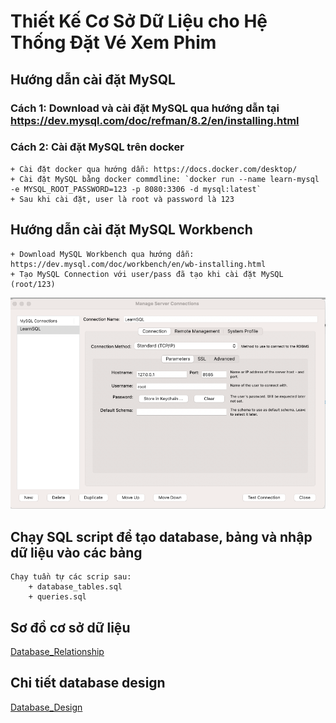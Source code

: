 # Thiết Kế Cơ Sở Dữ Liệu cho Hệ Thống Đặt Vé Xem Phim

## Hướng dẫn cài đặt MySQL

### Cách 1: Download và cài đặt MySQL qua hướng dẫn tại https://dev.mysql.com/doc/refman/8.2/en/installing.html
### Cách 2: Cài đặt MySQL trên docker
	+ Cài đặt docker qua hướng dẫn: https://docs.docker.com/desktop/
	+ Cài đặt MySQL bằng docker commdline: `docker run --name learn-mysql -e MYSQL_ROOT_PASSWORD=123 -p 8080:3306 -d mysql:latest`
	+ Sau khi cài đặt, user là root và password là 123

## Hướng dẫn cài đặt MySQL Workbench
	+ Download MySQL Workbench qua hướng dẫn: https://dev.mysql.com/doc/workbench/en/wb-installing.html
	+ Tạo MySQL Connection với user/pass đã tạo khi cài đặt MySQL (root/123)

![Connection_Setup](connection_setup.jpg)

## Chạy SQL script để tạo database, bảng và nhập dữ liệu vào các bảng
	Chạy tuần tự các scrip sau: 
		+ database_tables.sql
		+ queries.sql

## Sơ đồ cơ sở dữ liệu
[Database_Relationship](cinema-booking-system-erd-diagram.pdf)

## Chi tiết database design
[Database_Design](Database_Structure.xlsx)